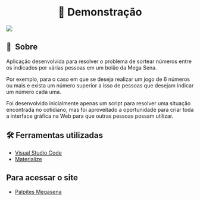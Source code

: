 <h1 align="center"> 🚀 Demonstração </h1>
<img src="./palpites-megasena.gif">

## 🔖&nbsp; Sobre

Aplicação desenvolvida para resolver o problema de sortear números entre os indicados por várias pessoas em um bolão da Mega Sena.

Por exemplo, para o caso em que se deseja realizar um jogo de 6 números ou mais e exista um número superior a isso de pessoas que desejam indicar um número cada uma.

Foi desenvolvido inicialmente apenas um script para resolver uma situação encontrada no cotidiano, mas foi aproveitado a oportunidade para criar toda a interface gráfica na Web para que outras pessoas possam utilizar.

## 🛠 Ferramentas utilizadas 
- [Visual Studio Code](https://code.visualstudio.com/ "Visual Studio Code")
- [Materialize](https://materializecss.com/about.html "Materialize")

## Para acessar o site
- [Palpites Megasena](https://renatogual.github.io/palpites-megasena-js/)
